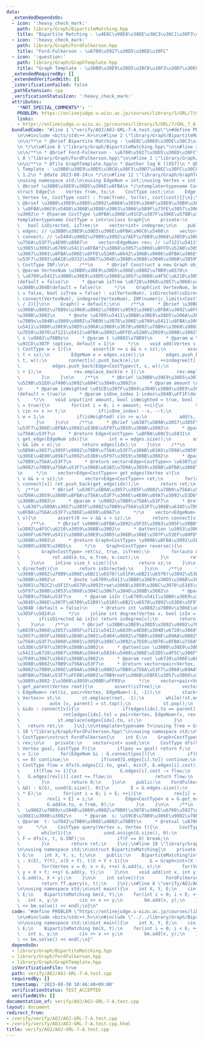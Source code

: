 ```yaml
---
data:
  _extendedDependsOn:
  - icon: ':heavy_check_mark:'
    path: library/Graph/BipartiteMatching.hpp
    title: "Bipartite Matching - \u4E8C\u90E8\u30DE\u30C3\u30C1\u30F3\u30B0"
  - icon: ':heavy_check_mark:'
    path: library/Graph/FordFulkerson.hpp
    title: "Ford-Fulkerson - \u6700\u5927\u30D5\u30ED\u30FC"
  - icon: ':question:'
    path: library/Graph/GraphTemplate.hpp
    title: "Graph Template - \u30B0\u30E9\u30D5\u30C6\u30F3\u30D7\u30EC\u30FC\u30C8"
  _extendedRequiredBy: []
  _extendedVerifiedWith: []
  _isVerificationFailed: false
  _pathExtension: cpp
  _verificationStatusIcon: ':heavy_check_mark:'
  attributes:
    '*NOT_SPECIAL_COMMENTS*': ''
    PROBLEM: https://onlinejudge.u-aizu.ac.jp/courses/library/5/GRL/7/GRL_7_A
    links:
    - https://onlinejudge.u-aizu.ac.jp/courses/library/5/GRL/7/GRL_7_A
  bundledCode: "#line 1 \"verify/AOJ/AOJ-GRL-7-A.test.cpp\"\n#define PROBLEM \"https://onlinejudge.u-aizu.ac.jp/courses/library/5/GRL/7/GRL_7_A\"\
    \n\n#include <bits/stdc++.h>\n\n#line 2 \"library/Graph/BipartiteMatching.hpp\"\
    \n\n/**\n * @brief Bipartite Matching - \u4E8C\u90E8\u30DE\u30C3\u30C1\u30F3\u30B0\
    \n */\n\n#line 8 \"library/Graph/BipartiteMatching.hpp\"\n\n#line 2 \"library/Graph/FordFulkerson.hpp\"\
    \n\n/**\n * @brief Ford-Fulkerson - \u6700\u5927\u30D5\u30ED\u30FC\n */\n\n#line\
    \ 8 \"library/Graph/FordFulkerson.hpp\"\n\n#line 2 \"library/Graph/GraphTemplate.hpp\"\
    \n\n/**\n * @file GraphTemplate.hpp\n * @author log K (lX57)\n * @brief Graph\
    \ Template - \u30B0\u30E9\u30D5\u30C6\u30F3\u30D7\u30EC\u30FC\u30C8\n * @version\
    \ 1.2\n * @date 2023-08-24\n */\n\n#line 12 \"library/Graph/GraphTemplate.hpp\"\
    \nusing namespace std;\n\nusing EdgeNum = int;\nusing Vertex = int;\n\n/**\n *\
    \ @brief \u30B0\u30E9\u30D5\u306E\u8FBA\n */\ntemplate<typename CostType = int>\n\
    struct Edge{\n    Vertex from, to;\n    CostType cost;\n\n    Edge(Vertex from,\
    \ Vertex to, CostType cost) : from(from), to(to), cost(cost){}\n};\n\n/**\n *\
    \ @brief \u30B0\u30E9\u30D5\u3092\u8868\u3059\u30AF\u30E9\u30B9\u3002\n * @note\
    \ \u8FBA\u96C6\u5408\u306B\u3088\u3063\u3066\u5B9F\u73FE\u3057\u3066\u3044\u308B\
    \u3002\n * @tparam CostType \u8FBA\u306E\u91CD\u307F\u306E\u578B\u3002\n */\n\
    template<typename CostType = int>\nclass Graph{\n    private:\n    int sz;\n \
    \   bool isDirected, isTree;\n    vector<int> indegree;\n\n    public:\n    vector<Edge<CostType>>\
    \ edges; // \u30B0\u30E9\u30D5\u306E\u8FBA\u96C6\u5408\n    vector<vector<EdgeNum>>\
    \ connect; // \u5404\u9802\u70B9\u3092\u7AEF\u70B9\u3068\u3059\u308B\u8FBA\u306E\
    \u756A\u53F7\u4E00\u89A7\n    vector<EdgeNum> rev; // \u7121\u5411\u30B0\u30E9\
    \u30D5\u3092\u6709\u5411\u8FBA*2\u3068\u3057\u3066\u8FFD\u52A0\u3059\u308B\u306E\
    \u3067\u3001\u8FBA\u306E\u8FFD\u52A0\u6642\u306B\u9006\u8FBA\u306E\u8FBA\u756A\
    \u53F7\u3092\u8A18\u9332\u3067\u304D\u308B\u3088\u3046\u306B\u3059\u308B\n   \
    \ CostType INF;\n\n    /**\n     * @brief Construct a new Graph object\n     *\
    \ @param VertexNum \u30B0\u30E9\u30D5\u306E\u9802\u70B9\u6570\n     * @param isDirected\
    \ \u6709\u5411\u30B0\u30E9\u30D5\u3068\u3057\u3066\u4F5C\u6210\u3059\u308B\u304B\
    (default = false)\n     * @param isTree \u6728\u3068\u3057\u3066\u4F5C\u6210\u3059\
    \u308B\u304B(default = false)\n     */\n    Graph(int VertexNum, bool isDirected\
    \ = false, bool isTree = false) : sz(VertexNum), isDirected(isDirected), isTree(isTree),\
    \ connect(VertexNum), indegree(VertexNum), INF(numeric_limits<CostType>::max()\
    \ / 2){}\n\n    Graph() = default;\n\n    /**\n     * @brief \u30B0\u30E9\u30D5\
    \u306B\u9802\u70B9s\u3068\u9802\u70B9t\u9593\u306E\u8FBA\u3092\u8FFD\u52A0\u3059\
    \u308B\u3002\n     * @note \u6709\u5411\u30B0\u30E9\u30D5\u306A\u3089\u3070\u9802\
    \u70B9s\u304B\u3089\u9802\u70B9t\u3078\u306E\u6709\u5411\u8FBA\u3092\u3001\u7121\
    \u5411\u30B0\u30E9\u30D5\u306A\u3089\u3070\u9802\u70B9s\u3068\u9802\u70B9t\u3092\
    \u7D50\u3076\u7121\u5411\u8FBA\u3092\u8FFD\u52A0\u3059\u308B\u3002\n     * @param\
    \ s \u9802\u70B9s\n     * @param t \u9802\u70B9t\n     * @param w \u8FBA\u306E\
    \u91CD\u307F (option, default = 1)\n     */\n    void add(Vertex s, Vertex t,\
    \ CostType w = 1){\n        assert(0 <= s && s < sz);\n        assert(0 <= t &&\
    \ t < sz);\n        EdgeNum e = edges.size();\n        edges.push_back(Edge<CostType>(s,\
    \ t, w));\n        connect[s].push_back(e);\n        ++indegree[t];\n        if(!isDirected){\n\
    \            edges.push_back(Edge<CostType>(t, s, w));\n            connect[t].push_back(e\
    \ + 1);\n            rev.emplace_back(e + 1);\n            rev.emplace_back(e);\n\
    \        }\n    }\n\n    /**\n     * @brief \u30B0\u30E9\u30D5\u3078\u306E\u5165\
    \u529B\u51E6\u7406\u3092\u884C\u3046\u3002\n     * @param amount \u8FBA\u306E\u6570\
    \n     * @param isWeighted \u91CD\u307F\u3064\u304D\u30B0\u30E9\u30D5\u304B\uFF1F\
    (default = true)\n     * @param isOne_index 1-index\u304B\uFF1F(default = true)\n\
    \     */\n    void input(int amount, bool isWeighted = true, bool isOne_index\
    \ = true){\n        for(int i = 0; i < amount; ++i){\n            Vertex s, t;\
    \ cin >> s >> t;\n            if(isOne_index) --s, --t;\n            CostType\
    \ w = 1;\n            if(isWeighted) cin >> w;\n            add(s, t, w);\n  \
    \      }\n    }\n\n    /**\n     * @brief \u6307\u5B9A\u3057\u305F\u8FBA\u756A\
    \u53F7\u306E\u8FBA\u3092\u53D6\u5F97\u3059\u308B\u3002\n     * @param idx \u8FBA\
    \u756A\u53F7\n     * @return Edge<CostType> \u8FBA\u60C5\u5831\n     */\n    Edge<CostType>\
    \ get_edge(EdgeNum idx){\n        int e = edges.size();\n        assert(0 <= idx\
    \ && idx < e);\n        return edges[idx];\n    }\n\n    /**\n     * @brief \u6307\
    \u5B9A\u3057\u305F\u9802\u70B9\u756A\u53F7\u306B\u63A5\u7D9A\u3059\u308B\u8FBA\
    \u306E\u4E00\u89A7\u3092\u53D6\u5F97\u3059\u308B\u3002\n     * @param v \u9802\
    \u70B9\u756A\u53F7\n     * @return vector<Edge<CostType>> \u6307\u5B9A\u3057\u305F\
    \u9802\u70B9\u756A\u53F7\u306B\u63A5\u7D9A\u3059\u308B\u8FBA\u306E\u4E00\u89A7\
    \n     */\n    vector<Edge<CostType>> get_edges(Vertex v){\n        assert(0 <=\
    \ v && v < sz);\n        vector<Edge<CostType>> ret;\n        for(auto &idx :\
    \ connect[v]) ret.push_back(get_edge(idx));\n        return ret;\n    }\n\n  \
    \  /**\n     * @brief \u6307\u5B9A\u3057\u305F\u9802\u70B9\u756A\u53F7\u306B\u63A5\
    \u7D9A\u3059\u308B\u8FBA\u756A\u53F7\u306E\u4E00\u89A7\u3092\u53D6\u5F97\u3059\
    \u308B\u3002\n     * @param v \u9802\u70B9\u756A\u53F7\n     * @return vector<EdgeNum>\
    \ \u6307\u5B9A\u3057\u305F\u9802\u70B9\u756A\u53F7\u306B\u63A5\u7D9A\u3059\u308B\
    \u8FBA\u756A\u53F7\u306E\u4E00\u89A7\n     */\n    vector<EdgeNum> get_list(Vertex\
    \ v){\n        assert(0 <= v && v < sz);\n        return connect[v];\n    }\n\n\
    \    /**\n     * @brief \u9006\u8FBA\u3092\u5F35\u3063\u305F\u30B0\u30E9\u30D5\
    \u3092\u4F5C\u6210\u3059\u308B\u3002\n     * @attention \u3053\u306E\u64CD\u4F5C\
    \u306F\u6709\u5411\u30B0\u30E9\u30D5\u306B\u306E\u307F\u53EF\u80FD\u3067\u3042\
    \u308B\u3002\n     * @return Graph<CostType> \u9006\u8FBA\u3092\u5F35\u3063\u305F\
    \u30B0\u30E9\u30D5\n     */\n    Graph<CostType> reverse(){\n        assert(isDirected);\n\
    \        Graph<CostType> ret(sz, true, isTree);\n        for(auto &e : edges){\n\
    \            ret.add(e.to, e.from, e.cost);\n        }\n        return ret;\n\
    \    }\n\n    inline size_t size(){\n        return sz;\n    }\n\n    inline bool\
    \ directed(){\n        return isDirected;\n    }\n\n    /**\n     * @brief \u3042\
    \u308B\u9802\u70B9\u306E\u6B21\u6570(\u51FA\u6B21\u6570)\u3092\u53D6\u5F97\u3059\
    \u308B\u3002\n     * @note \u6709\u5411\u30B0\u30E9\u30D5\u306B\u304A\u3044\u3066\
    \u3001\u7B2C2\u5F15\u6570\u3092true\u306B\u3059\u308C\u3070\u5165\u6B21\u6570\u3092\
    \u5F97\u308B\u3053\u3068\u304C\u3067\u304D\u308B\u3002\n     * @param v \u9802\
    \u70B9\u756A\u53F7\n     * @param isIn (\u6709\u5411\u30B0\u30E9\u30D5\u306E\u3068\
    \u304D\u306E\u307F\u6709\u52B9)\u5165\u6B21\u6570\u3092\u53D6\u5F97\u3059\u308B\
    \u304B (default = false)\n     * @return int \u9802\u70B9v\u306E\u6307\u5B9A\u3057\
    \u305F\u5024\n     */\n    inline int degree(Vertex v, bool isIn = false){\n \
    \       if(isDirected && isIn) return indegree[v];\n        return (int)connect[v].size();\n\
    \    }\n\n    /**\n     * @brief \u30B0\u30E9\u30D5\u3092\u9802\u70B9root\u3092\
    \u6839\u3068\u3057\u305F\u7121\u5411\u6839\u4ED8\u304D\u6728\u3068\u307F\u306A\
    \u3057\u305F\u3068\u304D\u3001\u5404\u9802\u70B9\u306E\u89AA\u9802\u70B9\u306E\
    \u756A\u53F7\u3068\u3001\u305D\u308C\u3092\u7D50\u3076\u8FBA\u756A\u53F7\u3092\
    \u53D6\u5F97\u3059\u308B\u3002\n     * @attention \u30B0\u30E9\u30D5\u304C\u7121\
    \u5411\u6728\u3067\u306A\u3044\u5834\u5408\u306E\u52D5\u4F5C\u306F\u672A\u5B9A\
    \u7FA9\u3067\u3042\u308B\u3002\n     * @param root \u6728\u306E\u6839\u3068\u3059\
    \u308B\u9802\u70B9\u756A\u53F7\n     * @return vector<pair<Vertex, EdgeNum>> \u5404\
    \u9802\u70B9\u306E\u89AA\u306E\u9802\u70B9\u756A\u53F7\u3068\u89AA\u3078\u306E\
    \u8FBA\u756A\u53F7\uFF08\u9802\u70B9root\u306B\u5BFE\u3057\u3066\u306F\u3069\u3061\
    \u3089\u3082-1\u3068\u3059\u308B\uFF09\n     */\n    vector<pair<Vertex, EdgeNum>>\
    \ get_parent(Vertex root){\n        assert(isTree);\n        vector<pair<Vertex,\
    \ EdgeNum>> ret(sz, pair<Vertex, EdgeNum>(-1, -1));\n        stack<pair<Vertex,\
    \ Vertex>> st;\n        st.emplace(root, -1);\n        while(!st.empty()){\n \
    \           auto [v, parent] = st.top();\n            st.pop();\n            for(auto\
    \ &idx : connect[v]){\n                if(edges[idx].to == parent) continue;\n\
    \                ret[edges[idx].to] = pair<Vertex, EdgeNum>(v, rev[idx]);\n  \
    \              st.emplace(edges[idx].to, v);\n            }\n        }\n     \
    \   return ret;\n    }\n};\n\ntemplate<typename T>\nusing Tree = Graph<T>;\n#line\
    \ 10 \"library/Graph/FordFulkerson.hpp\"\n\nusing namespace std;\n\ntemplate<typename\
    \ CostType>\nstruct FordFulkerson{\n    int E;\n    Graph<CostType> &G;\n    vector<EdgeNum>\
    \ rev;\n\n    private:\n    vector<int> used;\n\n    CostType dfs(Vertex pos,\
    \ Vertex goal, CostType F){\n        if(pos == goal) return F;\n        used[pos]\
    \ = 1;\n        for(EdgeNum &i : G.connect[pos]){\n            if(G.edges[i].cost\
    \ == 0) continue;\n            if(used[G.edges[i].to]) continue;\n           \
    \ CostType flow = dfs(G.edges[i].to, goal, min(F, G.edges[i].cost));\n       \
    \     if(flow >= 1){\n                G.edges[i].cost -= flow;\n             \
    \   G.edges[rev[i]].cost += flow;\n                return flow;\n            }\n\
    \        }\n        return 0;\n    }\n\n    public:\n    FordFulkerson(Graph<CostType>\
    \ &G) : G(G), used(G.size(), 0){\n        E = G.edges.size();\n        rev.resize(2\
    \ * E);\n        for(int i = 0; i < E; ++i){\n            rev[i] = i + E;\n  \
    \          rev[i + E] = i;\n            Edge<CostType> e = G.get_edge(i);\n  \
    \          G.add(e.to, e.from, 0);\n        }\n    }\n\n    /**\n     * @brief\
    \  \u9802\u70B9s\u304B\u3089\u9802\u70B9t\u3078\u306E\u6700\u5927\u6D41\u3092\u6C42\
    \u3081\u308B\u3002\n     * @param  s: \u59CB\u70B9\u306E\u9802\u70B9s\n     *\
    \ @param  t: \u7D42\u70B9\u306E\u9802\u70B9t\n     * @retval \u6700\u5927\u6D41\
    \n     */\n    CostType query(Vertex s, Vertex t){\n        CostType ret = 0;\n\
    \        while(1){\n            used.assign(G.size(), 0);\n            CostType\
    \ F = dfs(s, t, G.INF);\n            if(F == 0) break;\n            ret += F;\n\
    \        }\n        return ret;\n    }\n};\n#line 10 \"library/Graph/BipartiteMatching.hpp\"\
    \n\nusing namespace std;\n\nstruct BipartiteMatching{\n    private:\n    Graph<int>\
    \ G;\n    int X, Y, s, t;\n\n    public:\n    BipartiteMatching(int X, int Y)\
    \ : X(X), Y(Y), s(X + Y), t(X + Y + 1){\n        G = Graph<int>(X + Y + 2, true);\n\
    \        for(Vertex x = 0; x < X; ++x) G.add(s, x);\n        for(Vertex y = X;\
    \ y < X + Y; ++y) G.add(y, t);\n    }\n\n    void add(int x, int y){\n       \
    \ G.add(x, X + y);\n    }\n\n    int solve(){\n        FordFulkerson<int> ff(G);\n\
    \        return ff.query(s, t);\n    }\n};\n#line 6 \"verify/AOJ/AOJ-GRL-7-A.test.cpp\"\
    \n\nusing namespace std;\n\nint main(){\n    int X, Y, E;\n    cin >> X >> Y >>\
    \ E;\n    BipartiteMatching bm(X, Y);\n    for(int i = 0; i < E; ++i){\n     \
    \   int x, y;\n        cin >> x >> y;\n        bm.add(x, y);\n    }\n\n    cout\
    \ << bm.solve() << endl;\n}\n"
  code: "#define PROBLEM \"https://onlinejudge.u-aizu.ac.jp/courses/library/5/GRL/7/GRL_7_A\"\
    \n\n#include <bits/stdc++.h>\n\n#include \"../../library/Graph/BipartiteMatching.hpp\"\
    \n\nusing namespace std;\n\nint main(){\n    int X, Y, E;\n    cin >> X >> Y >>\
    \ E;\n    BipartiteMatching bm(X, Y);\n    for(int i = 0; i < E; ++i){\n     \
    \   int x, y;\n        cin >> x >> y;\n        bm.add(x, y);\n    }\n\n    cout\
    \ << bm.solve() << endl;\n}"
  dependsOn:
  - library/Graph/BipartiteMatching.hpp
  - library/Graph/FordFulkerson.hpp
  - library/Graph/GraphTemplate.hpp
  isVerificationFile: true
  path: verify/AOJ/AOJ-GRL-7-A.test.cpp
  requiredBy: []
  timestamp: '2023-08-30 10:46:40+09:00'
  verificationStatus: TEST_ACCEPTED
  verifiedWith: []
documentation_of: verify/AOJ/AOJ-GRL-7-A.test.cpp
layout: document
redirect_from:
- /verify/verify/AOJ/AOJ-GRL-7-A.test.cpp
- /verify/verify/AOJ/AOJ-GRL-7-A.test.cpp.html
title: verify/AOJ/AOJ-GRL-7-A.test.cpp
---
```

